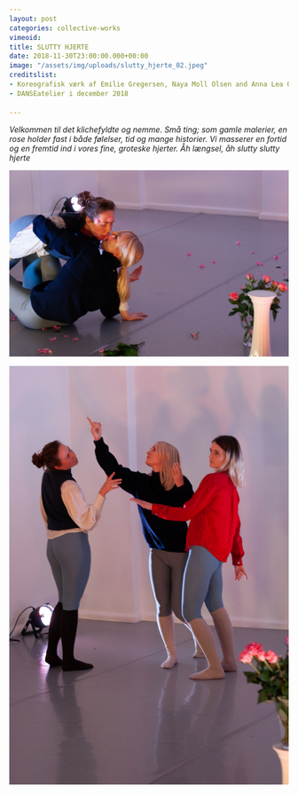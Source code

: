 ```yaml
---
layout: post
categories: collective-works
vimeoid:
title: SLUTTY HJERTE
date: 2018-11-30T23:00:00.000+00:00
image: "/assets/img/uploads/slutty_hjerte_02.jpeg"
creditslist:
- Koreografisk værk af Emilie Gregersen, Naya Moll Olsen and Anna Lea Ourø
- DANSEatelier i december 2018

---
```

_Velkommen til det klichefyldte og nemme._
_Små ting; som gamle malerier, en rose_
_holder fast i både følelser, tid og mange historier.
Vi masserer en fortid og en fremtid ind i vores fine, groteske hjerter.
Åh længsel, åh slutty slutty hjerte_

![](/assets/img/uploads/slutty_hjerte_01.jpeg)

![](/assets/img/uploads/slutty_hjerte_04.jpeg)
